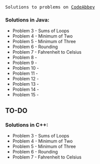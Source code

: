 <pre>Solutions to problems on <a href="https://codeabbey.com/" target="_blank">CodeAbbey</a></pre>

<h3>Solutions in Java:</h3>

<ul>
  <li>Problem 3 - Sums of Loops</li>
  <li>Problem 4 - Minimum of Two</li>
  <li>Problem 5 - Minimum of Three</li>
  <li>Problem 6 - Rounding</li>
  <li>Problem 7 - Fahrenheit to Celsius</li>
  <li>Problem 8 - </li>
  <li>Problem 9 - </li>
  <li>Problem 10 - </li>
  <li>Problem 11 - </li>
  <li>Problem 12 - </li>
  <li>Problem 13 - </li>
  <li>Problem 14 - </li>
  <li>Problem 15 - </li>
</ul>

<h2>TO-DO</h2>
<h3>Solutions in C++:</h3>

<ul>
  <li>Problem 3 - Sums of Loops</li>
  <li>Problem 4 - Minimum of Two</li>
  <li>Problem 5 - Minimum of Three</li>
  <li>Problem 6 - Rounding</li>
  <li>Problem 7 - Fahrenheit to Celsius</li>
</ul>








